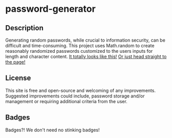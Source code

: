 # password-generator

## Description

Generating random passwords, while crucial to information security, can be difficult and time-consuming.  This project uses Math.random to create reasonably randomized passwords customized to the users inputs for length and character content.  [It totally looks like this!](in-action.PNG)  [Or just head straight to the page!](https://banditheelerpdx.github.io/password-generator/)

## License

This site is free and open-source and welcoming of any improvements.  Suggested improvements could include, password storage and/or management or requiring additional criteria from the user.

## Badges

Badges?!  We don't need no stinking badges!
